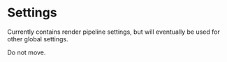 # Settings

Currently contains render pipeline settings, but will eventually be used for other global settings.

Do not move.

